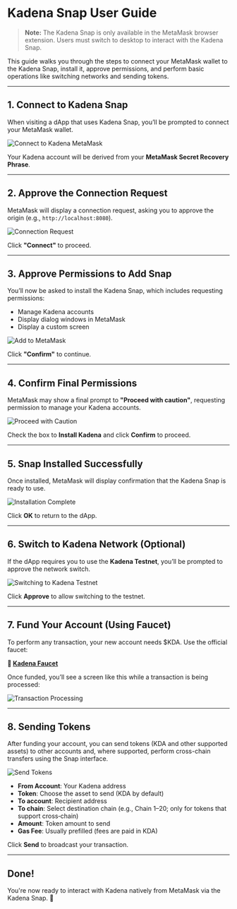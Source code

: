 # Kadena Snap User Guide

> **Note:** The Kadena Snap is only available in the MetaMask browser extension. Users must switch to desktop to interact with the Kadena Snap.

This guide walks you through the steps to connect your MetaMask wallet to the Kadena Snap, install it, approve permissions, and perform basic operations like switching networks and sending tokens.

---

## 1. Connect to Kadena Snap

When visiting a dApp that uses Kadena Snap, you’ll be prompted to connect your MetaMask wallet.

![Connect to Kadena MetaMask](./images/connect-kadena-metamask.png)

Your Kadena account will be derived from your **MetaMask Secret Recovery Phrase**.

---

## 2. Approve the Connection Request

MetaMask will display a connection request, asking you to approve the origin (e.g., `http://localhost:8080`).

![Connection Request](./images/connection-request.png)

Click **"Connect"** to proceed.

---

## 3. Approve Permissions to Add Snap

You’ll now be asked to install the Kadena Snap, which includes requesting permissions:

- Manage Kadena accounts
- Display dialog windows in MetaMask
- Display a custom screen

![Add to MetaMask](./images/add-to-metamask.png)

Click **"Confirm"** to continue.

---

## 4. Confirm Final Permissions

MetaMask may show a final prompt to **"Proceed with caution"**, requesting permission to manage your Kadena accounts.

![Proceed with Caution](./images/proceed-with-caution.png)

Check the box to **Install Kadena** and click **Confirm** to proceed.

---

## 5. Snap Installed Successfully

Once installed, MetaMask will display confirmation that the Kadena Snap is ready to use.

![Installation Complete](./images/installation-complete.png)

Click **OK** to return to the dApp.

---

## 6. Switch to Kadena Network (Optional)

If the dApp requires you to use the **Kadena Testnet**, you’ll be prompted to approve the network switch.

![Switching to Kadena Testnet](./images/switch-testnet.png)

Click **Approve** to allow switching to the testnet.

---

## 7. Fund Your Account (Using Faucet)

To perform any transaction, your new account needs $KDA. Use the official faucet:

**🔗 [Kadena Faucet](https://tools.kadena.io/faucet/new)**

Once funded, you’ll see a screen like this while a transaction is being processed:

![Transaction Processing](./images/transaction-processing.png)

---

## 8. Sending Tokens

After funding your account, you can send tokens (KDA and other supported assets) to other accounts and, where supported, perform cross-chain transfers using the Snap interface.

![Send Tokens](./images/send-kda.png)

- **From Account**: Your Kadena address
- **Token**: Choose the asset to send (KDA by default)
- **To account**: Recipient address
- **To chain**: Select destination chain (e.g., Chain 1–20; only for tokens that support cross‑chain)
- **Amount**: Token amount to send
- **Gas Fee**: Usually prefilled (fees are paid in KDA)

Click **Send** to broadcast your transaction.

---

## Done!

You're now ready to interact with Kadena natively from MetaMask via the Kadena Snap. 🚀
